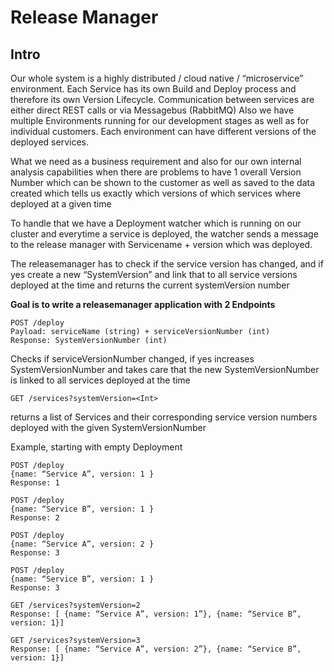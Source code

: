 # Release Manager

## Intro

Our whole system is a highly distributed / cloud native / “microservice” environment. Each Service has its own Build and Deploy process and therefore its own Version Lifecycle.
Communication between services are either direct REST calls or via Messagebus (RabbitMQ)
Also we have multiple Environments running for our development stages as well as for individual customers. Each environment can have different versions of the deployed services.

What we need as a business requirement and also for our own internal analysis capabilities when there are problems to have 1 overall Version Number which can be shown to the customer as well as saved to the data created which tells us exactly which versions of which services where deployed at a given time

To handle that we have a Deployment watcher which is running on our cluster and everytime a service is deployed, the watcher sends a message to the release manager with Servicename + version which was deployed.

The releasemanager has to check if the service version has changed, and if yes create a new “SystemVersion” and link that to all service versions deployed at the time and returns the current systemVersion number

**Goal is to write a releasemanager application with 2 Endpoints**

````
POST /deploy
Payload: serviceName (string) + serviceVersionNumber (int)
Response: SystemVersionNumber (int)
````

Checks if serviceVersionNumber changed, if yes increases SystemVersionNumber and takes care that the new SystemVersionNumber is linked to all services deployed at the time

```GET /services?systemVersion=<Int>```

returns a list of Services and their corresponding service version numbers deployed with the given SystemVersionNumber

Example, starting with empty Deployment
````
POST /deploy
{name: “Service A”, version: 1 }
Response: 1

POST /deploy
{name: “Service B”, version: 1 }
Response: 2

POST /deploy
{name: “Service A”, version: 2 }
Response: 3

POST /deploy
{name: “Service B”, version: 1 }
Response: 3

GET /services?systemVersion=2
Response: [ {name: “Service A”, version: 1”}, {name: “Service B”, version: 1}]

GET /services?systemVersion=3
Response: [ {name: “Service A”, version: 2”}, {name: “Service B”, version: 1}]
````